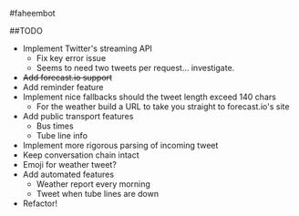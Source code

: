 #faheembot

##TODO
- Implement Twitter's streaming API
    - Fix key error issue
    - Seems to need two tweets per request... investigate.
- <del>Add forecast.io support</del>
- Add reminder feature
- Implement nice fallbacks should the tweet length exceed 140 chars
    - For the weather build a URL to take you straight to forecast.io's site
- Add public transport features
    - Bus times
    - Tube line info
- Implement more rigorous parsing of incoming tweet
- Keep conversation chain intact
- Emoji for weather tweet?
- Add automated features
    - Weather report every morning
    - Tweet when tube lines are down
- Refactor!
